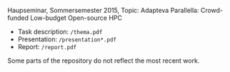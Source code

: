 Haupseminar, Sommersemester 2015, Topic: Adapteva Parallella: Crowd-funded Low-budget Open-source HPC

* Task description: `/thema.pdf`
* Presentation: `/presentation*.pdf`
* Report: `/report.pdf`

Some parts of the repository do not reflect the most recent work.
